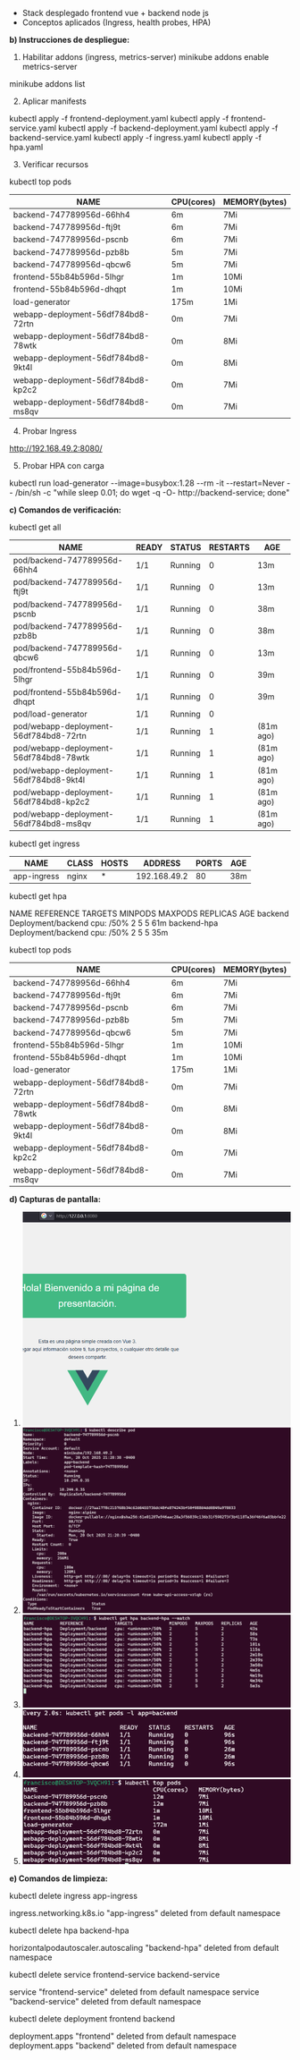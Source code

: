 
- Stack desplegado frontend vue + backend node js
- Conceptos aplicados (Ingress, health probes, HPA)

**b) Instrucciones de despliegue:**
1. Habilitar addons (ingress, metrics-server)
minikube addons enable metrics-server

minikube addons list

2. Aplicar manifests

kubectl apply -f frontend-deployment.yaml
kubectl apply -f frontend-service.yaml
kubectl apply -f backend-deployment.yaml
kubectl apply -f backend-service.yaml
kubectl apply -f ingress.yaml
kubectl apply -f hpa.yaml

3. Verificar recursos

kubectl top pods

|NAME|CPU(cores)|MEMORY(bytes)|
|----------|--------|----------|
|backend-747789956d-66hh4|6m|7Mi|
|backend-747789956d-ftj9t|6m|7Mi|
|backend-747789956d-pscnb|6m|7Mi|
|backend-747789956d-pzb8b|5m|7Mi|
|backend-747789956d-qbcw6|5m|7Mi|
|frontend-55b84b596d-5lhgr|1m|10Mi|
|frontend-55b84b596d-dhqpt|1m|10Mi|
|load-generator|175m|1Mi|
|webapp-deployment-56df784bd8-72rtn|0m|7Mi|
|webapp-deployment-56df784bd8-78wtk|0m|8Mi|
|webapp-deployment-56df784bd8-9kt4l|0m|8Mi|
|webapp-deployment-56df784bd8-kp2c2|0m|7Mi|
|webapp-deployment-56df784bd8-ms8qv|0m|7Mi|


4. Probar Ingress

http://192.168.49.2:8080/

5. Probar HPA con carga

 kubectl run load-generator --image=busybox:1.28 --rm -it --restart=Never -- /bin/sh -c "while sleep 0.01; do wget -q -O- http://backend-service; done"

**c) Comandos de verificación:**

kubectl get all

|NAME|READY|STATUS|RESTARTS|AGE|
|----------|--------|----------|--------|--------|
|pod/backend-747789956d-66hh4 |1/1|Running|0|13m|
|pod/backend-747789956d-ftj9t |1/1|Running|0|13m|
|pod/backend-747789956d-pscnb |1/1|Running|0|38m|
|pod/backend-747789956d-pzb8b |1/1|Running|0|38m|
|pod/backend-747789956d-qbcw6 |1/1|Running|0|13m|
|pod/frontend-55b84b596d-5lhgr|1/1|Running|0|39m|
|pod/frontend-55b84b596d-dhqpt|1/1|Running|0|39m|
|pod/load-generator|1/1|Running|0||59m|
|pod/webapp-deployment-56df784bd8-72rtn|1/1|Running|1|(81m ago)|4d|
|pod/webapp-deployment-56df784bd8-78wtk|1/1|Running|1|(81m ago)|4d|
|pod/webapp-deployment-56df784bd8-9kt4l|1/1|Running|1|(81m ago)|4d|
|pod/webapp-deployment-56df784bd8-kp2c2|1/1|Running|1|(81m ago)|4d|
|pod/webapp-deployment-56df784bd8-ms8qv|1/1|Running|1|(81m ago)|4d|

kubectl get ingress

|NAME|CLASS|HOSTS|ADDRESS|PORTS|AGE|
|----------|--------|----------|--------|--------|--------|
|app-ingress|nginx|*|192.168.49.2|80|38m|


kubectl get hpa

NAME     REFERENCE     TARGETS          MINPODS   MAXPODS   REPLICAS   AGE
backend  Deployment/backend   cpu: <unknown>/50%   2         5      5        61m
backend-hpa   Deployment/backend   cpu: <unknown>/50%   2    5      5        35m

kubectl top pods

|NAME|CPU(cores)|MEMORY(bytes)|
|----------|--------|----------|
|backend-747789956d-66hh4|6m|7Mi|
|backend-747789956d-ftj9t|6m|7Mi|
|backend-747789956d-pscnb|6m|7Mi|
|backend-747789956d-pzb8b|5m|7Mi|
|backend-747789956d-qbcw6|5m|7Mi|
|frontend-55b84b596d-5lhgr|1m|10Mi|
|frontend-55b84b596d-dhqpt|1m|10Mi|
|load-generator|175m|1Mi|
|webapp-deployment-56df784bd8-72rtn|0m|7Mi|
|webapp-deployment-56df784bd8-78wtk|0m|8Mi|
|webapp-deployment-56df784bd8-9kt4l|0m|8Mi|
|webapp-deployment-56df784bd8-kp2c2|0m|7Mi|
|webapp-deployment-56df784bd8-ms8qv|0m|7Mi|

**d) Capturas de pantalla:**
1. ![Ingress funcionando](./screenshots/01-ingress-test.png)
2. ![Health probes configurados](./screenshots/02-health-probes.png)
3. ![HPA en reposo](./screenshots/03-hpa-idle.png) 
4. ![HPA escalando](./screenshots/04-hpa-scaling.png)
5. ![Pods escalados](./screenshots/05-hpa-scaled.png)

**e) Comandos de limpieza:**

kubectl delete ingress app-ingress

ingress.networking.k8s.io "app-ingress" deleted from default namespace

kubectl delete hpa backend-hpa

horizontalpodautoscaler.autoscaling "backend-hpa" deleted from default namespace

kubectl delete service frontend-service backend-service

service "frontend-service" deleted from default namespace
service "backend-service" deleted from default namespace

kubectl delete deployment frontend backend

deployment.apps "frontend" deleted from default namespace
deployment.apps "backend" deleted from default namespace